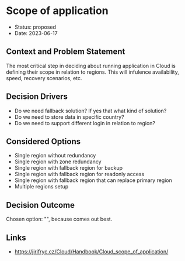 # Scope of application

* Status: proposed
* Date: 2023-06-17

## Context and Problem Statement

The most critical step in deciding about running application in Cloud is defining their scope in relation to regions. This will infulence availability, speed, recovery scenarios, etc.

## Decision Drivers

* Do we need fallback solution? If yes that what kind of solution?
* Do we need to store data in specific country?
* Do we need to support different login in relation to region?

## Considered Options

* Single region without redundancy
* Single region with zone redundancy
* Single region with fallback region for backup
* Single region with fallback region for readonly access
* Single region with fallback region that can replace primary region
* Multiple regions setup

## Decision Outcome

Chosen option: "", because comes out best.

## Links

* https://jirifryc.cz/Cloud/Handbook/Cloud_scope_of_application/
